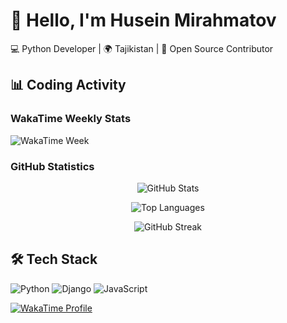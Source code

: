 # 👋 Hello, I'm Husein Mirahmatov 

💻 Python Developer | 🌍 Tajikistan | 🚀 Open Source Contributor

## 📊 Coding Activity

### WakaTime Weekly Stats
![WakaTime Week](https://github-readme-stats.vercel.app/api/wakatime?username=dnneep&layout=compact&theme=radical&range=last_7_days)

### GitHub Statistics
<div align="center">
  
![GitHub Stats](https://github-readme-stats.vercel.app/api?username=huseinmirahmatov&show_icons=true&theme=radical&include_all_commits=true)

![Top Languages](https://github-readme-stats.vercel.app/api/top-langs/?username=huseinmirahmatov&layout=compact&theme=radical&hide_border=true)

![GitHub Streak](https://streak-stats.demolab.com?user=huseinmirahmatov&theme=radical&hide_border=true)

</div>

## 🛠️ Tech Stack
![Python](https://img.shields.io/badge/Python-3776AB?style=for-the-badge&logo=python&logoColor=white)
![Django](https://img.shields.io/badge/Django-092E20?style=for-the-badge&logo=django&logoColor=white)
![JavaScript](https://img.shields.io/badge/JavaScript-F7DF1E?style=for-the-badge&logo=javascript&logoColor=black)

[![WakaTime Profile](https://wakatime.com/badge/user/dnneep.svg)](https://wakatime.com/@dnneep)
